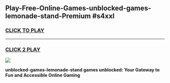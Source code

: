 
## Play-Free-Online-Games-unblocked-games-lemonade-stand-Premium #s4xxl
<h3>
<a href="https://premium.freeplayer.one?title=unblocked-games-lemonade-stand&ref=8M">CLICK TO PLAY</a></h3>
<hr>

<h3>
<a href="https://premium.freeplayer.one?title=unblocked-games-lemonade-stand&ref=8M">CLICK 2 PLAY</a>
  
</h3>

<a href="https://premium.freeplayer.one?title=unblocked-games-lemonade-stand&ref=8M"><img src="https://clearcache.store/games.png"></a>


**unblocked-games-lemonade-stand games unblocked: Your Gateway to Fun and Accessible Online Gaming**
